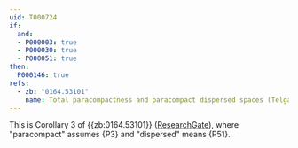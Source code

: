 ```yaml
---
uid: T000724
if:
  and:
  - P000003: true
  - P000030: true
  - P000051: true
then:
  P000146: true
refs:
  - zb: "0164.53101"
    name: Total paracompactness and paracompact dispersed spaces (Telgársky)
---
```


This is Corollary 3 of {{zb:0164.53101}}
([ResearchGate](https://www.researchgate.net/publication/248119266_Total_paracompactness_and_paracompact_dispersed_spaces)),
where "paracompact" assumes {P3}
and "dispersed" means {P51}.
